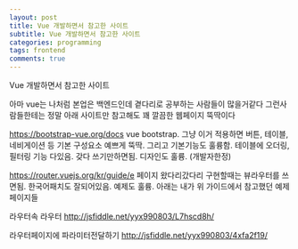```yaml
---
layout: post
title: Vue 개발하면서 참고한 사이트
subtitle: Vue 개발하면서 참고한 사이트
categories: programming
tags: frontend
comments: true
---
```

Vue 개발하면서 참고한 사이트


아마 vue는 나처럼 본업은 백엔드인데 곁다리로 공부하는 사람들이 많을거같다
그런사람들한테는 정말 아래 사이트만 참고해도 꽤 깔끔한 웹페이지 뚝딱이다 

https://bootstrap-vue.org/docs
vue bootstrap. 그냥 이거 적용하면 버튼, 테이블, 네비게이션 등 기본 구성요소 예쁘게 뚝딱.
그리고 기본기능도 훌륭함. 테이블에 오더링, 필터링 기능 다있음. 갖다 쓰기만하면됨. 
디자인도 훌륭. (개발자한정)


https://router.vuejs.org/kr/guide/e
페이지 왔다리갔다리 구현할때는 뷰라우터를 쓰면됨. 
한국어패치도 잘되어있음. 
예제도 훌륭.
아래는 내가 위 가이드에서 참고했던 예제페이지들 

라우터속 라우터
http://jsfiddle.net/yyx990803/L7hscd8h/

라우터페이지에 파라미터전달하기
http://jsfiddle.net/yyx990803/4xfa2f19/
